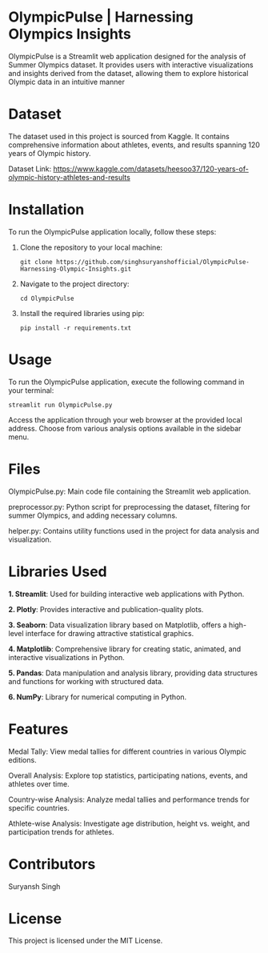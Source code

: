 # OlympicPulse | Harnessing Olympics Insights
OlympicPulse is a Streamlit web application designed for the analysis of Summer Olympics dataset. It provides users with interactive visualizations and insights derived from the dataset, allowing them to explore historical Olympic data in an intuitive manner


# Dataset
The dataset used in this project is sourced from Kaggle. It contains comprehensive information about athletes, events, and results spanning 120 years of Olympic history.

Dataset Link: https://www.kaggle.com/datasets/heesoo37/120-years-of-olympic-history-athletes-and-results

# Installation
To run the OlympicPulse application locally, follow these steps:

1. Clone the repository to your local machine:

       git clone https://github.com/singhsuryanshofficial/OlympicPulse-Harnessing-Olympic-Insights.git

2. Navigate to the project directory:

       cd OlympicPulse

3. Install the required libraries using pip:

       pip install -r requirements.txt
   
# Usage
To run the OlympicPulse application, execute the following command in your terminal:

    streamlit run OlympicPulse.py

Access the application through your web browser at the provided local address. Choose from various analysis options available in the sidebar menu.

# Files
OlympicPulse.py:  Main code file containing the Streamlit web application.

preprocessor.py: Python script for preprocessing the dataset, filtering for summer Olympics, and adding necessary columns.

helper.py: Contains utility functions used in the project for data analysis and visualization.

# Libraries Used
**1. Streamlit**: Used for building interactive web applications with Python.

**2. Plotly**: Provides interactive and publication-quality plots.

**3. Seaborn**: Data visualization library based on Matplotlib, offers a high-level interface for drawing attractive statistical graphics.

**4. Matplotlib**: Comprehensive library for creating static, animated, and interactive visualizations in Python.

**5. Pandas**: Data manipulation and analysis library, providing data structures and functions for working with structured data.

**6. NumPy**: Library for numerical computing in Python.

# Features
Medal Tally: View medal tallies for different countries in various Olympic editions.

Overall Analysis: Explore top statistics, participating nations, events, and athletes over time.

Country-wise Analysis: Analyze medal tallies and performance trends for specific countries.

Athlete-wise Analysis: Investigate age distribution, height vs. weight, and participation trends for athletes.

# Contributors
Suryansh Singh

# License
This project is licensed under the MIT License.
